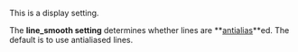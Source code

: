 This is a display setting.

The **line_smooth setting** determines whether lines are
**[antialias](/index.php/Antialias "Antialias")**ed. The default is to
use antialiased lines.
